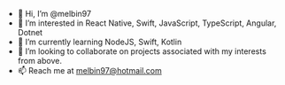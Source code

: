 - 👋 Hi, I’m @melbin97
- 👀 I’m interested in React Native, Swift, JavaScript, TypeScript, Angular, Dotnet
- 🌱 I’m currently learning NodeJS, Swift, Kotlin
- 💞️ I’m looking to collaborate on projects associated with my interests from above.
- 📫 Reach me at melbin97@hotmail.com

<!---
melbin97/melbin97 is a ✨ special ✨ repository because its `README.md` (this file) appears on your GitHub profile.
You can click the Preview link to take a look at your changes.
--->
